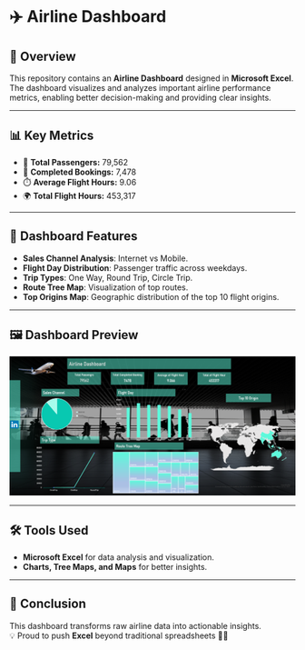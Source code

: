 # ✈️ Airline Dashboard  

## 📌 Overview  
This repository contains an **Airline Dashboard** designed in **Microsoft Excel**.  
The dashboard visualizes and analyzes important airline performance metrics, enabling better decision-making and providing clear insights.  

---

## 📊 Key Metrics  
- 👥 **Total Passengers:** 79,562  
- 📑 **Completed Bookings:** 7,478  
- ⏱️ **Average Flight Hours:** 9.06  
- 🌍 **Total Flight Hours:** 453,317  

---

## 🔎 Dashboard Features  
- **Sales Channel Analysis**: Internet vs Mobile.  
- **Flight Day Distribution**: Passenger traffic across weekdays.  
- **Trip Types**: One Way, Round Trip, Circle Trip.  
- **Route Tree Map**: Visualization of top routes.  
- **Top Origins Map**: Geographic distribution of the top 10 flight origins.  

---

## 🖼️ Dashboard Preview  
![Dashboard Screenshot](Dashboard.png)  

---

## 🛠️ Tools Used  
- **Microsoft Excel** for data analysis and visualization.  
- **Charts, Tree Maps, and Maps** for better insights.  

---

## 🚀 Conclusion  
This dashboard transforms raw airline data into actionable insights.  
💡 Proud to push **Excel** beyond traditional spreadsheets 🚀✨  

